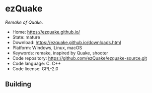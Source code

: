 # ezQuake

_Remake of Quake._

- Home: https://ezquake.github.io/
- State: mature
- Download: https://ezquake.github.io/downloads.html
- Platform: Windows, Linux, macOS
- Keywords: remake, inspired by Quake, shooter
- Code repository: https://github.com/ezQuake/ezquake-source.git
- Code language: C. C++
- Code license: GPL-2.0

## Building

